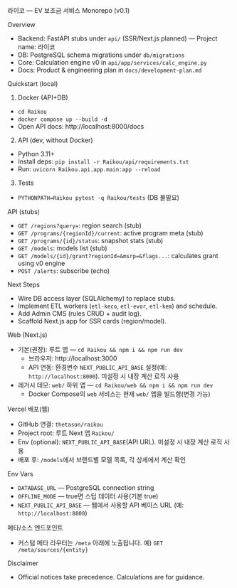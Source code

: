 라이코 — EV 보조금 서비스 Monorepo (v0.1)

Overview

- Backend: FastAPI stubs under `api/` (SSR/Next.js planned) — Project name: 라이코
- DB: PostgreSQL schema migrations under `db/migrations`
- Core: Calculation engine v0 in `api/app/services/calc_engine.py`
- Docs: Product & engineering plan in `docs/development-plan.md`

Quickstart (local)

1) Docker (API+DB)
- `cd Raikou`
- `docker compose up --build -d`
- Open API docs: http://localhost:8000/docs

2) API (dev, without Docker)
- Python 3.11+
- Install deps: `pip install -r Raikou/api/requirements.txt`
- Run: `uvicorn Raikou.api.app.main:app --reload`

3) Tests
- `PYTHONPATH=Raikou pytest -q Raikou/tests` (DB 불필요)

API (stubs)

- `GET /regions?query=`: region search (stub)
- `GET /programs/{regionId}/current`: active program meta (stub)
- `GET /programs/{id}/status`: snapshot stats (stub)
- `GET /models`: models list (stub)
- `GET /models/{id}/grant?regionId=&msrp=&flags...`: calculates grant using v0 engine
- `POST /alerts`: subscribe (echo)

Next Steps

- Wire DB access layer (SQLAlchemy) to replace stubs.
- Implement ETL workers (`etl-keco`, `etl-evor`, `etl-kem`) and schedule.
- Add Admin CMS (rules CRUD + audit log).
- Scaffold Next.js app for SSR cards (region/model).

Web (Next.js)

- 기본(권장): 루트 앱 — `cd Raikou && npm i && npm run dev`
  - 브라우저: http://localhost:3000
  - API 연동: 환경변수 `NEXT_PUBLIC_API_BASE` 설정(예: `http://localhost:8000`). 미설정 시 내장 계산 로직 사용
- 레거시 데모: `web/` 하위 앱 — `cd Raikou/web && npm i && npm run dev`
  - Docker Compose의 `web` 서비스는 현재 `web/` 앱을 빌드함(변경 가능)

Vercel 배포(웹)

- GitHub 연결: `thetason/raikou`
- Project root: 루트 Next 앱 `Raikou/`
- Env (optional): `NEXT_PUBLIC_API_BASE`(API URL). 미설정 시 내장 계산 로직 사용
- 배포 후: `/models`에서 브랜드별 모델 목록, 각 상세에서 계산 확인

Env Vars

- `DATABASE_URL` — PostgreSQL connection string
- `OFFLINE_MODE` — true면 스텁 데이터 사용(기본 true)
- `NEXT_PUBLIC_API_BASE` — 웹에서 사용할 API 베이스 URL (예: `http://localhost:8000`)

메타/소스 엔드포인트

- 커스텀 메타 라우터는 `/meta` 아래에 노출됩니다. 예) `GET /meta/sources/{entity}`

Disclaimer

- Official notices take precedence. Calculations are for guidance.
